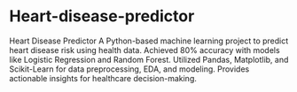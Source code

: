 # Heart-disease-predictor
Heart Disease Predictor   A Python-based machine learning project to predict heart disease risk using health data. Achieved 80% accuracy with models like Logistic Regression and Random Forest. Utilized Pandas, Matplotlib, and Scikit-Learn for data preprocessing, EDA, and modeling. Provides actionable insights for healthcare decision-making.  
